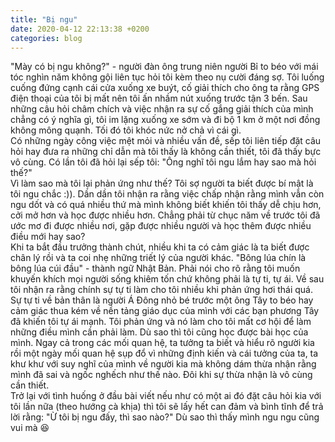 ```yaml
---
title: "Bị ngu"
date: 2020-04-12 22:13:38 +0200
categories: blog
---
```

"Mày có bị ngu không?" - người đàn ông trung niên người Bỉ to béo với mái tóc nghìn năm không gội liên tục hỏi tôi kèm theo nụ cười đáng sợ. Tôi luống cuống đứng cạnh cái cửa xuống xe buýt, cố giải thích cho ông ta rằng GPS điện thoại của tôi bị mất nên tôi ấn nhầm nút xuống trước tận 3 bến. Sau những câu hỏi châm chích và việc nhận ra sự cố gắng giải thích của mình chẳng có ý nghĩa gì, tôi im lặng xuống xe sớm và đi bộ 1 km ở một nơi đồng không mông quạnh. Tối đó tôi khóc nức nở chả vì cái gì.  
Có những ngày công việc mệt mỏi và nhiều vấn đề, sếp tôi liên tiếp đặt câu hỏi hay đưa ra những chỉ dẫn mà tôi thấy là không cần thiết, tôi đã thấy bực vô cùng. Có lần tôi đã hỏi lại sếp tôi: "Ông nghĩ tôi ngu lắm hay sao mà hỏi thế?"  
Vì làm sao mà tôi lại phản ứng như thế? Tôi sợ người ta biết được bí mật là tôi ngu chắc :)). Dần dần tôi nhận ra rằng việc chấp nhận rằng mình vẫn còn ngu dốt và có quá nhiều thứ mà mình không biết khiến tôi thấy dễ chịu hơn, cởi mở hơn và học được nhiều hơn. Chẳng phải từ chục năm về trước tôi đã ước mơ đi được nhiều nơi, gặp được nhiều người và học thêm được nhiều điều mới hay sao?  
Khi ta bắt đầu trưởng thành chút, nhiều khi ta có cảm giác là ta biết được chân lý rồi và ta coi nhẹ những triết lý của người khác. "Bông lúa chín là bông lúa cúi đầu" - thành ngữ Nhật Bản. Phải nói cho rõ rằng tôi muốn khuyến khích mọi người sống khiêm tốn chứ không phải là tự ti, tự ái. Về sau tôi nhận ra rằng chính sự tự ti làm cho tôi nhiều khi phản ứng hơi thái quá. Sự tự ti về bản thân là người Á Đông nhỏ bé trước một ông Tây to béo hay cảm giác thua kém về nền tảng giáo dục của mình với các bạn phương Tây đã khiến tôi tự ái mạnh. Tôi phản ứng và nó làm cho tôi mất cơ hội để làm những điều mình cần phải làm. Dù sao thì tôi cũng học được bài học của mình. Ngay cả trong các mối quan hệ, ta tưởng ta biết và hiểu rõ người kia rồi một ngày mối quan hệ sụp đổ vì những định kiến và cái tưởng của ta, ta khư khư với suy nghĩ của mình về người kia mà không dám thừa nhận rằng mình đã sai và ngốc nghếch như thế nào. Đôi khi sự thừa nhận là vô cùng cần thiết.  
Trở lại với tình huống ở đầu bài viết nếu như có một ai đó đặt câu hỏi kia với tôi lần nữa (theo hướng cà khịa) thì tôi sẽ lấy hết can đảm và bình tĩnh để trả lời rằng: "Ừ tôi bị ngu đấy, thì sao nào?"
Dù sao thì thấy mình ngu ngu cũng vui mà :satisfied: